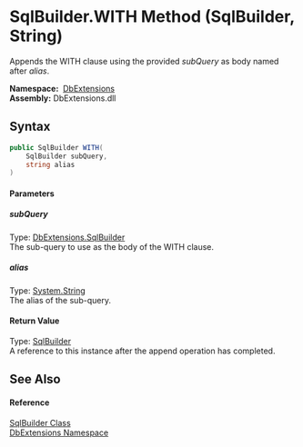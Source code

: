 SqlBuilder.WITH Method (SqlBuilder, String)
===========================================
Appends the WITH clause using the provided *subQuery* as body named after *alias*.

  **Namespace:**  [DbExtensions][1]  
  **Assembly:** DbExtensions.dll

Syntax
------

```csharp
public SqlBuilder WITH(
	SqlBuilder subQuery,
	string alias
)
```

#### Parameters

##### *subQuery*
Type: [DbExtensions.SqlBuilder][2]  
The sub-query to use as the body of the WITH clause.

##### *alias*
Type: [System.String][3]  
The alias of the sub-query.

#### Return Value
Type: [SqlBuilder][2]  
A reference to this instance after the append operation has completed.

See Also
--------

#### Reference
[SqlBuilder Class][2]  
[DbExtensions Namespace][1]  

[1]: ../README.md
[2]: README.md
[3]: http://msdn.microsoft.com/en-us/library/s1wwdcbf